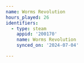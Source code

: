 ```yaml
---
name: Worms Revolution
hours_played: 26
identifiers:
  - type: steam
    appid: '200170'
    name: Worms Revolution
    synced_on: '2024-07-04'

---
```


